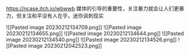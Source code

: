 https://ncase.itch.io/wbwwb
媒体的引导的重要性，关注暴力就会让人们更暴力，但关注和平没有人在乎。迷你讽刺现实

![[Pasted image 20230212134709.png]]
![[Pasted image 20230212134655.png]]
![[Pasted image 20230212134644.png]]
![[Pasted image 20230212134540.png]]
![[Pasted image 20230212134526.png]]
![[Pasted image 20230212042523.png]]